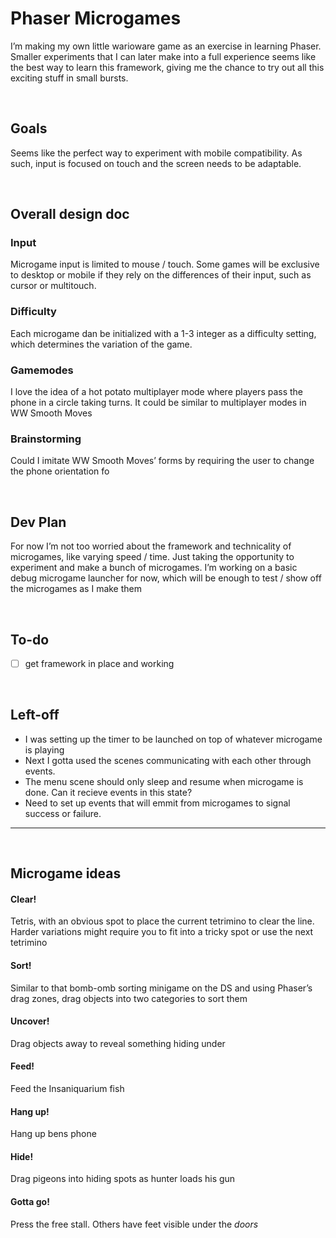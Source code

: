 # Phaser Microgames
I’m making my own little warioware game as an exercise in learning Phaser. Smaller experiments that I can later make into a full experience seems like the best way to learn this framework, giving me the chance to try out all this exciting stuff in small bursts.

<br /> 

## Goals
Seems like the perfect way to experiment with mobile compatibility. As such, input is focused on touch and the screen needs to be adaptable.

<br /> 

## Overall design doc
### Input
Microgame input is limited to mouse / touch. Some games will be exclusive to desktop or mobile if they rely on the differences of their input, such as cursor or multitouch.

### Difficulty
Each microgame dan be initialized with a 1-3 integer as a difficulty setting, which determines the variation of the game.

### Gamemodes
I love the idea of a hot potato multiplayer mode where players pass the phone in a circle taking turns. It could be similar to multiplayer modes in WW Smooth Moves

### Brainstorming
Could I imitate WW Smooth Moves’ forms by requiring the user to change the phone orientation fo

<br /> 

## Dev Plan
For now I’m not too worried about the framework and technicality of microgames, like varying speed / time. Just taking the opportunity to experiment and make a bunch of microgames. I’m working on a basic debug microgame launcher for now, which will be enough to test / show off the microgames as I make them

<br /> 

## To-do
- [ ] get framework in place and working

<br /> 

## Left-off
- I was setting up the timer to be launched on top of whatever microgame is playing
- Next I gotta used the scenes communicating with each other through events. 
- The menu scene should only sleep and resume when microgame is done. Can it recieve events in this state?
- Need to set up events that will emmit from microgames to signal success or failure.

- - - -

<br /> 

## Microgame ideas
#### Clear!
Tetris, with an obvious spot to place the current tetrimino to clear the line. Harder variations might require you to fit into a tricky spot or use the next tetrimino

#### Sort!
Similar to that bomb-omb sorting minigame on the DS and using Phaser’s drag zones, drag objects into two categories to sort them

#### Uncover!
Drag objects away to reveal something hiding under

#### Feed!
Feed the Insaniquarium fish

#### Hang up!
Hang up bens phone

#### Hide!
Drag pigeons into hiding spots as hunter loads his gun

#### Gotta go!
Press the free stall. Others have feet visible under the *doors*